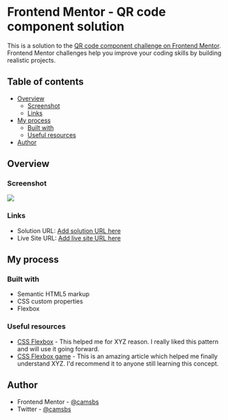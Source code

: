 # Frontend Mentor - QR code component solution

This is a solution to the [QR code component challenge on Frontend Mentor](https://www.frontendmentor.io/challenges/qr-code-component-iux_sIO_H). Frontend Mentor challenges help you improve your coding skills by building realistic projects. 

## Table of contents

- [Overview](#overview)
  - [Screenshot](#screenshot)
  - [Links](#links)
- [My process](#my-process)
  - [Built with](#built-with)
  - [Useful resources](#useful-resources)
- [Author](#author)


## Overview

### Screenshot

![](https://user-images.githubusercontent.com/118302468/217342604-69986602-7a42-45f6-b3c0-0426a9ae7bbf.png)

### Links

- Solution URL: [Add solution URL here](https://your-solution-url.com)
- Live Site URL: [Add live site URL here](https://your-live-site-url.com)

## My process

### Built with

- Semantic HTML5 markup
- CSS custom properties
- Flexbox

### Useful resources

- [CSS Flexbox](https://css-tricks.com/snippets/css/a-guide-to-flexbox/) - This helped me for XYZ reason. I really liked this pattern and will use it going forward.
- [CSS Flexbox game](https://flexboxfroggy.com/) - This is an amazing article which helped me finally understand XYZ. I'd recommend it to anyone still learning this concept.

## Author

- Frontend Mentor - [@camsbs](https://www.frontendmentor.io/profile/camsbs)
- Twitter - [@camsbs](https://twitter.com/camsbss)

